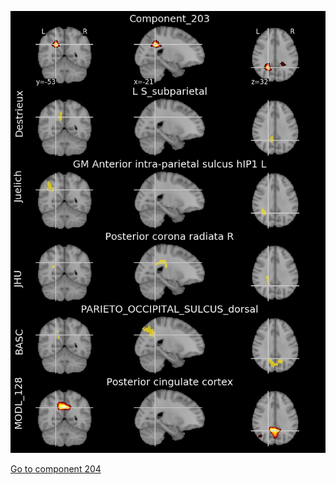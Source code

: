 


![203](preliminary/203.jpg "Component 203")

[Go to component 204](https://parietal-inria.github.io/MODL_atlas/1024/204 "Component 204")